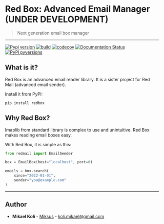 
# Red Box: Advanced Email Manager (UNDER DEVELOPMENT)
> Next generation email box manager

---

[![Pypi version](https://badgen.net/pypi/v/redmail)](https://pypi.org/project/redbox/)
[![build](https://github.com/Miksus/red-mail/actions/workflows/main.yml/badge.svg?branch=master)](https://github.com/Miksus/red-box/actions/workflows/main.yml)
[![codecov](https://codecov.io/gh/Miksus/red-mail/branch/master/graph/badge.svg?token=IMR1CQT9PY)](https://codecov.io/gh/Miksus/red-box)
[![Documentation Status](https://readthedocs.org/projects/red-mail/badge/?version=latest)](https://red-box.readthedocs.io/en/latest/)
[![PyPI pyversions](https://badgen.net/pypi/python/redmail)](https://pypi.org/project/redmail/)


## What is it?
Red Box is an advanced email reader library. It is a sister project for Red Mail (advanced email sender).

Install it from PyPI:

```shell
pip install redbox
```

## Why Red Box?

Imaplib from standard library is complex to use and unintuitive. 
Red Box makes reading email boxes easy. 

With Red Box, it is simple as this:

```python
from redmail import EmailSender

box = EmailBox(host="localhost", port=0)

emails = box.search(
    since="2022-01-01",
    sender="you@example.com"
)
```

---

## Author

* **Mikael Koli** - [Miksus](https://github.com/Miksus) - koli.mikael@gmail.com

